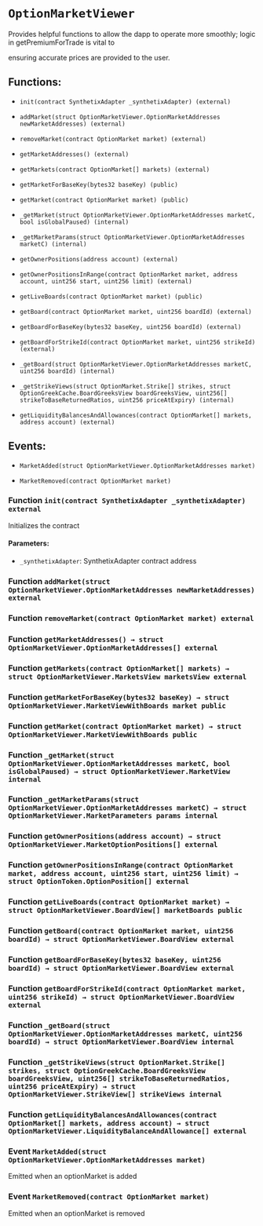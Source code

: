 # `OptionMarketViewer`

Provides helpful functions to allow the dapp to operate more smoothly; logic in getPremiumForTrade is vital to

ensuring accurate prices are provided to the user.

## Functions:

- `init(contract SynthetixAdapter _synthetixAdapter) (external)`

- `addMarket(struct OptionMarketViewer.OptionMarketAddresses newMarketAddresses) (external)`

- `removeMarket(contract OptionMarket market) (external)`

- `getMarketAddresses() (external)`

- `getMarkets(contract OptionMarket[] markets) (external)`

- `getMarketForBaseKey(bytes32 baseKey) (public)`

- `getMarket(contract OptionMarket market) (public)`

- `_getMarket(struct OptionMarketViewer.OptionMarketAddresses marketC, bool isGlobalPaused) (internal)`

- `_getMarketParams(struct OptionMarketViewer.OptionMarketAddresses marketC) (internal)`

- `getOwnerPositions(address account) (external)`

- `getOwnerPositionsInRange(contract OptionMarket market, address account, uint256 start, uint256 limit) (external)`

- `getLiveBoards(contract OptionMarket market) (public)`

- `getBoard(contract OptionMarket market, uint256 boardId) (external)`

- `getBoardForBaseKey(bytes32 baseKey, uint256 boardId) (external)`

- `getBoardForStrikeId(contract OptionMarket market, uint256 strikeId) (external)`

- `_getBoard(struct OptionMarketViewer.OptionMarketAddresses marketC, uint256 boardId) (internal)`

- `_getStrikeViews(struct OptionMarket.Strike[] strikes, struct OptionGreekCache.BoardGreeksView boardGreeksView, uint256[] strikeToBaseReturnedRatios, uint256 priceAtExpiry) (internal)`

- `getLiquidityBalancesAndAllowances(contract OptionMarket[] markets, address account) (external)`

## Events:

- `MarketAdded(struct OptionMarketViewer.OptionMarketAddresses market)`

- `MarketRemoved(contract OptionMarket market)`

### Function `init(contract SynthetixAdapter _synthetixAdapter) external`

Initializes the contract

#### Parameters:

- `_synthetixAdapter`: SynthetixAdapter contract address

### Function `addMarket(struct OptionMarketViewer.OptionMarketAddresses newMarketAddresses) external`

### Function `removeMarket(contract OptionMarket market) external`

### Function `getMarketAddresses() → struct OptionMarketViewer.OptionMarketAddresses[] external`

### Function `getMarkets(contract OptionMarket[] markets) → struct OptionMarketViewer.MarketsView marketsView external`

### Function `getMarketForBaseKey(bytes32 baseKey) → struct OptionMarketViewer.MarketViewWithBoards market public`

### Function `getMarket(contract OptionMarket market) → struct OptionMarketViewer.MarketViewWithBoards public`

### Function `_getMarket(struct OptionMarketViewer.OptionMarketAddresses marketC, bool isGlobalPaused) → struct OptionMarketViewer.MarketView internal`

### Function `_getMarketParams(struct OptionMarketViewer.OptionMarketAddresses marketC) → struct OptionMarketViewer.MarketParameters params internal`

### Function `getOwnerPositions(address account) → struct OptionMarketViewer.MarketOptionPositions[] external`

### Function `getOwnerPositionsInRange(contract OptionMarket market, address account, uint256 start, uint256 limit) → struct OptionToken.OptionPosition[] external`

### Function `getLiveBoards(contract OptionMarket market) → struct OptionMarketViewer.BoardView[] marketBoards public`

### Function `getBoard(contract OptionMarket market, uint256 boardId) → struct OptionMarketViewer.BoardView external`

### Function `getBoardForBaseKey(bytes32 baseKey, uint256 boardId) → struct OptionMarketViewer.BoardView external`

### Function `getBoardForStrikeId(contract OptionMarket market, uint256 strikeId) → struct OptionMarketViewer.BoardView external`

### Function `_getBoard(struct OptionMarketViewer.OptionMarketAddresses marketC, uint256 boardId) → struct OptionMarketViewer.BoardView internal`

### Function `_getStrikeViews(struct OptionMarket.Strike[] strikes, struct OptionGreekCache.BoardGreeksView boardGreeksView, uint256[] strikeToBaseReturnedRatios, uint256 priceAtExpiry) → struct OptionMarketViewer.StrikeView[] strikeViews internal`

### Function `getLiquidityBalancesAndAllowances(contract OptionMarket[] markets, address account) → struct OptionMarketViewer.LiquidityBalanceAndAllowance[] external`

### Event `MarketAdded(struct OptionMarketViewer.OptionMarketAddresses market)`

Emitted when an optionMarket is added

### Event `MarketRemoved(contract OptionMarket market)`

Emitted when an optionMarket is removed
